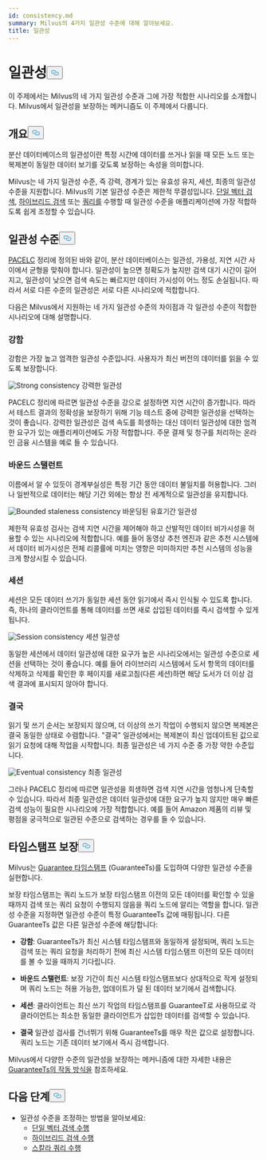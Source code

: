 ```yaml
---
id: consistency.md
summary: Milvus의 4가지 일관성 수준에 대해 알아보세요.
title: 일관성
---
```

<h1 id="Consistency" class="common-anchor-header">일관성<button data-href="#Consistency" class="anchor-icon" translate="no">
      <svg translate="no"
        aria-hidden="true"
        focusable="false"
        height="20"
        version="1.1"
        viewBox="0 0 16 16"
        width="16"
      >
        <path
          fill="#0092E4"
          fill-rule="evenodd"
          d="M4 9h1v1H4c-1.5 0-3-1.69-3-3.5S2.55 3 4 3h4c1.45 0 3 1.69 3 3.5 0 1.41-.91 2.72-2 3.25V8.59c.58-.45 1-1.27 1-2.09C10 5.22 8.98 4 8 4H4c-.98 0-2 1.22-2 2.5S3 9 4 9zm9-3h-1v1h1c1 0 2 1.22 2 2.5S13.98 12 13 12H9c-.98 0-2-1.22-2-2.5 0-.83.42-1.64 1-2.09V6.25c-1.09.53-2 1.84-2 3.25C6 11.31 7.55 13 9 13h4c1.45 0 3-1.69 3-3.5S14.5 6 13 6z"
        ></path>
      </svg>
    </button></h1><p>이 주제에서는 Milvus의 네 가지 일관성 수준과 그에 가장 적합한 시나리오를 소개합니다. Milvus에서 일관성을 보장하는 메커니즘도 이 주제에서 다룹니다.</p>
<h2 id="Overview" class="common-anchor-header">개요<button data-href="#Overview" class="anchor-icon" translate="no">
      <svg translate="no"
        aria-hidden="true"
        focusable="false"
        height="20"
        version="1.1"
        viewBox="0 0 16 16"
        width="16"
      >
        <path
          fill="#0092E4"
          fill-rule="evenodd"
          d="M4 9h1v1H4c-1.5 0-3-1.69-3-3.5S2.55 3 4 3h4c1.45 0 3 1.69 3 3.5 0 1.41-.91 2.72-2 3.25V8.59c.58-.45 1-1.27 1-2.09C10 5.22 8.98 4 8 4H4c-.98 0-2 1.22-2 2.5S3 9 4 9zm9-3h-1v1h1c1 0 2 1.22 2 2.5S13.98 12 13 12H9c-.98 0-2-1.22-2-2.5 0-.83.42-1.64 1-2.09V6.25c-1.09.53-2 1.84-2 3.25C6 11.31 7.55 13 9 13h4c1.45 0 3-1.69 3-3.5S14.5 6 13 6z"
        ></path>
      </svg>
    </button></h2><p>분산 데이터베이스의 일관성이란 특정 시간에 데이터를 쓰거나 읽을 때 모든 노드 또는 복제본이 동일한 데이터 보기를 갖도록 보장하는 속성을 의미합니다.</p>
<p>Milvus는 네 가지 일관성 수준, 즉 강력, 경계가 있는 유효성 유지, 세션, 최종의 일관성 수준을 지원합니다. Milvus의 기본 일관성 수준은 제한적 무결성입니다. <a href="/docs/ko/v2.4.x/single-vector-search.md">단일 벡터 검색</a>, <a href="/docs/ko/v2.4.x/multi-vector-search.md">하이브리드 검색</a> 또는 <a href="/docs/ko/v2.4.x/get-and-scalar-query.md">쿼리를</a> 수행할 때 일관성 수준을 애플리케이션에 가장 적합하도록 쉽게 조정할 수 있습니다.</p>
<h2 id="Consistency-levels" class="common-anchor-header">일관성 수준<button data-href="#Consistency-levels" class="anchor-icon" translate="no">
      <svg translate="no"
        aria-hidden="true"
        focusable="false"
        height="20"
        version="1.1"
        viewBox="0 0 16 16"
        width="16"
      >
        <path
          fill="#0092E4"
          fill-rule="evenodd"
          d="M4 9h1v1H4c-1.5 0-3-1.69-3-3.5S2.55 3 4 3h4c1.45 0 3 1.69 3 3.5 0 1.41-.91 2.72-2 3.25V8.59c.58-.45 1-1.27 1-2.09C10 5.22 8.98 4 8 4H4c-.98 0-2 1.22-2 2.5S3 9 4 9zm9-3h-1v1h1c1 0 2 1.22 2 2.5S13.98 12 13 12H9c-.98 0-2-1.22-2-2.5 0-.83.42-1.64 1-2.09V6.25c-1.09.53-2 1.84-2 3.25C6 11.31 7.55 13 9 13h4c1.45 0 3-1.69 3-3.5S14.5 6 13 6z"
        ></path>
      </svg>
    </button></h2><p><a href="https://en.wikipedia.org/wiki/PACELC_theorem">PACELC</a> 정리에 정의된 바와 같이, 분산 데이터베이스는 일관성, 가용성, 지연 시간 사이에서 균형을 맞춰야 합니다. 일관성이 높으면 정확도가 높지만 검색 대기 시간이 길어지고, 일관성이 낮으면 검색 속도는 빠르지만 데이터 가시성이 어느 정도 손실됩니다. 따라서 서로 다른 수준의 일관성은 서로 다른 시나리오에 적합합니다.</p>
<p>다음은 Milvus에서 지원하는 네 가지 일관성 수준의 차이점과 각 일관성 수준이 적합한 시나리오에 대해 설명합니다.</p>
<h3 id="Strong" class="common-anchor-header">강함</h3><p>강함은 가장 높고 엄격한 일관성 수준입니다. 사용자가 최신 버전의 데이터를 읽을 수 있도록 보장합니다.</p>
<p>
  
   <span class="img-wrapper"> <img translate="no" src="/docs/v2.4.x/assets/Consistency_Strong.png" alt="Strong consistency" class="doc-image" id="strong-consistency" />
   </span> <span class="img-wrapper"> <span>강력한 일관성</span> </span></p>
<p>PACELC 정리에 따르면 일관성 수준을 강으로 설정하면 지연 시간이 증가합니다. 따라서 테스트 결과의 정확성을 보장하기 위해 기능 테스트 중에 강력한 일관성을 선택하는 것이 좋습니다. 강력한 일관성은 검색 속도를 희생하는 대신 데이터 일관성에 대한 엄격한 요구가 있는 애플리케이션에도 가장 적합합니다. 주문 결제 및 청구를 처리하는 온라인 금융 시스템을 예로 들 수 있습니다.</p>
<h3 id="Bounded-staleness" class="common-anchor-header">바운드 스탤런트</h3><p>이름에서 알 수 있듯이 경계부실성은 특정 기간 동안 데이터 불일치를 허용합니다. 그러나 일반적으로 데이터는 해당 기간 외에는 항상 전 세계적으로 일관성을 유지합니다.</p>
<p>
  
   <span class="img-wrapper"> <img translate="no" src="/docs/v2.4.x/assets/Consistency_Bounded.png" alt="Bounded staleness consistency" class="doc-image" id="bounded-staleness-consistency" />
   </span> <span class="img-wrapper"> <span>바운딩된 유효기간 일관성</span> </span></p>
<p>제한적 유효성 검사는 검색 지연 시간을 제어해야 하고 산발적인 데이터 비가시성을 허용할 수 있는 시나리오에 적합합니다. 예를 들어 동영상 추천 엔진과 같은 추천 시스템에서 데이터 비가시성은 전체 리콜률에 미치는 영향은 미미하지만 추천 시스템의 성능을 크게 향상시킬 수 있습니다.</p>
<h3 id="Session" class="common-anchor-header">세션</h3><p>세션은 모든 데이터 쓰기가 동일한 세션 동안 읽기에서 즉시 인식될 수 있도록 합니다. 즉, 하나의 클라이언트를 통해 데이터를 쓰면 새로 삽입된 데이터를 즉시 검색할 수 있게 됩니다.</p>
<p>
  
   <span class="img-wrapper"> <img translate="no" src="/docs/v2.4.x/assets/Consistency_Session.png" alt="Session consistency" class="doc-image" id="session-consistency" />
   </span> <span class="img-wrapper"> <span>세션 일관성</span> </span></p>
<p>동일한 세션에서 데이터 일관성에 대한 요구가 높은 시나리오에서는 일관성 수준으로 세션을 선택하는 것이 좋습니다. 예를 들어 라이브러리 시스템에서 도서 항목의 데이터를 삭제하고 삭제를 확인한 후 페이지를 새로고침(다른 세션)하면 해당 도서가 더 이상 검색 결과에 표시되지 않아야 합니다.</p>
<h3 id="Eventually" class="common-anchor-header">결국</h3><p>읽기 및 쓰기 순서는 보장되지 않으며, 더 이상의 쓰기 작업이 수행되지 않으면 복제본은 결국 동일한 상태로 수렴합니다. &quot;결국&quot; 일관성에서는 복제본이 최신 업데이트된 값으로 읽기 요청에 대해 작업을 시작합니다. 최종 일관성은 네 가지 수준 중 가장 약한 수준입니다.</p>
<p>
  
   <span class="img-wrapper"> <img translate="no" src="/docs/v2.4.x/assets/Consistency_Eventual.png" alt="Eventual consistency" class="doc-image" id="eventual-consistency" />
   </span> <span class="img-wrapper"> <span>최종 일관성</span> </span></p>
<p>그러나 PACELC 정리에 따르면 일관성을 희생하면 검색 지연 시간을 엄청나게 단축할 수 있습니다. 따라서 최종 일관성은 데이터 일관성에 대한 요구가 높지 않지만 매우 빠른 검색 성능이 필요한 시나리오에 가장 적합합니다. 예를 들어 Amazon 제품의 리뷰 및 평점을 궁극적으로 일관된 수준으로 검색하는 경우를 들 수 있습니다.</p>
<h2 id="Guarantee-timestamp" class="common-anchor-header">타임스탬프 보장<button data-href="#Guarantee-timestamp" class="anchor-icon" translate="no">
      <svg translate="no"
        aria-hidden="true"
        focusable="false"
        height="20"
        version="1.1"
        viewBox="0 0 16 16"
        width="16"
      >
        <path
          fill="#0092E4"
          fill-rule="evenodd"
          d="M4 9h1v1H4c-1.5 0-3-1.69-3-3.5S2.55 3 4 3h4c1.45 0 3 1.69 3 3.5 0 1.41-.91 2.72-2 3.25V8.59c.58-.45 1-1.27 1-2.09C10 5.22 8.98 4 8 4H4c-.98 0-2 1.22-2 2.5S3 9 4 9zm9-3h-1v1h1c1 0 2 1.22 2 2.5S13.98 12 13 12H9c-.98 0-2-1.22-2-2.5 0-.83.42-1.64 1-2.09V6.25c-1.09.53-2 1.84-2 3.25C6 11.31 7.55 13 9 13h4c1.45 0 3-1.69 3-3.5S14.5 6 13 6z"
        ></path>
      </svg>
    </button></h2><p>Milvus는 <a href="https://github.com/milvus-io/milvus/blob/f3f46d3bb2dcae2de0bdb7bc0f7b20a72efceaab/docs/developer_guides/how-guarantee-ts-works.md">Guarantee 타임스탬프</a> (GuaranteeTs)를 도입하여 다양한 일관성 수준을 실현합니다.</p>
<p>보장 타임스탬프는 쿼리 노드가 보장 타임스탬프 이전의 모든 데이터를 확인할 수 있을 때까지 검색 또는 쿼리 요청이 수행되지 않음을 쿼리 노드에 알리는 역할을 합니다. 일관성 수준을 지정하면 일관성 수준이 특정 GuaranteeTs 값에 매핑됩니다. 다른 GuaranteeTs 값은 다른 일관성 수준에 해당합니다:</p>
<ul>
<li><p><strong>강함</strong>: GuaranteeTs가 최신 시스템 타임스탬프와 동일하게 설정되며, 쿼리 노드는 검색 또는 쿼리 요청을 처리하기 전에 최신 시스템 타임스탬프 이전의 모든 데이터를 볼 수 있을 때까지 기다립니다.</p></li>
<li><p><strong>바운드 스탤런트</strong>: 보장 기간이 최신 시스템 타임스탬프보다 상대적으로 작게 설정되며 쿼리 노드는 허용 가능한, 업데이트가 덜 된 데이터 보기에서 검색합니다.</p></li>
<li><p><strong>세션</strong>: 클라이언트는 최신 쓰기 작업의 타임스탬프를 GuaranteeT로 사용하므로 각 클라이언트는 최소한 동일한 클라이언트가 삽입한 데이터를 검색할 수 있습니다.</p></li>
<li><p><strong>결국</strong> 일관성 검사를 건너뛰기 위해 GuaranteeTs를 매우 작은 값으로 설정합니다. 쿼리 노드는 기존 데이터 보기에서 즉시 검색합니다.</p></li>
</ul>
<p>Milvus에서 다양한 수준의 일관성을 보장하는 메커니즘에 대한 자세한 내용은 <a href="https://github.com/milvus-io/milvus/blob/f3f46d3bb2dcae2de0bdb7bc0f7b20a72efceaab/docs/developer_guides/how-guarantee-ts-works.md">GuaranteeTs의 작동 방식을</a> 참조하세요.</p>
<h2 id="Whats-next" class="common-anchor-header">다음 단계<button data-href="#Whats-next" class="anchor-icon" translate="no">
      <svg translate="no"
        aria-hidden="true"
        focusable="false"
        height="20"
        version="1.1"
        viewBox="0 0 16 16"
        width="16"
      >
        <path
          fill="#0092E4"
          fill-rule="evenodd"
          d="M4 9h1v1H4c-1.5 0-3-1.69-3-3.5S2.55 3 4 3h4c1.45 0 3 1.69 3 3.5 0 1.41-.91 2.72-2 3.25V8.59c.58-.45 1-1.27 1-2.09C10 5.22 8.98 4 8 4H4c-.98 0-2 1.22-2 2.5S3 9 4 9zm9-3h-1v1h1c1 0 2 1.22 2 2.5S13.98 12 13 12H9c-.98 0-2-1.22-2-2.5 0-.83.42-1.64 1-2.09V6.25c-1.09.53-2 1.84-2 3.25C6 11.31 7.55 13 9 13h4c1.45 0 3-1.69 3-3.5S14.5 6 13 6z"
        ></path>
      </svg>
    </button></h2><ul>
<li>일관성 수준을 조정하는 방법을 알아보세요:<ul>
<li><a href="/docs/ko/v2.4.x/single-vector-search.md">단일 벡터 검색 수행</a></li>
<li><a href="/docs/ko/v2.4.x/multi-vector-search.md">하이브리드 검색 수행</a></li>
<li><a href="/docs/ko/v2.4.x/get-and-scalar-query.md">스칼라 쿼리 수행</a></li>
</ul></li>
</ul>
